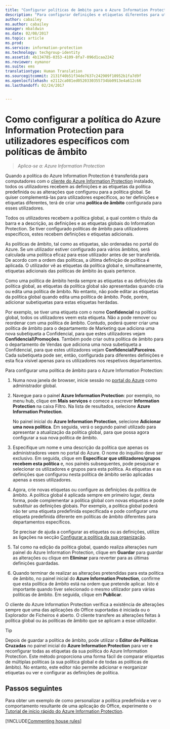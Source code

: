 ```yaml
---
title: "Configurar políticas de âmbito para o Azure Information Protection"
description: "Para configurar definições e etiquetas diferentes para utilizadores específicos, deve configurar uma política de âmbito para o Azure Information Protection."
author: cabailey
ms.author: cabailey
manager: mbaldwin
ms.date: 02/08/2017
ms.topic: article
ms.prod: 
ms.service: information-protection
ms.technology: techgroup-identity
ms.assetid: 4b134785-0353-4109-8fa7-096d1caa2242
ms.reviewer: eymanor
ms.suite: ems
translationtype: Human Translation
ms.sourcegitcommit: 2131f40b51f34de7637c242909f10952b1fa7d9f
ms.openlocfilehash: e2112ca081ed0520330355734bb0913e4a612c66
ms.lasthandoff: 02/24/2017


---
```


# <a name="how-to-configure-the-azure-information-protection-policy-for-specific-users-by-using-scoped-policies"></a>Como configurar a política do Azure Information Protection para utilizadores específicos com políticas de âmbito

>*Aplica-se a: Azure Information Protection*

Quando a política do Azure Information Protection é transferida para computadores com o [cliente do Azure Information Protection](https://www.microsoft.com/en-us/download/details.aspx?id=53018) instalado, todos os utilizadores recebem as definições e as etiquetas da política predefinida ou as alterações que configurou para a política global. Se quiser complementá-las para utilizadores específicos, ao ter definições e etiquetas diferentes, terá de criar uma **política de âmbito** configurada para esses utilizadores.

Todos os utilizadores recebem a política global, a qual contém o título da barra e a descrição, as definições e as etiquetas globais do Information Protection. Se tiver configurado políticas de âmbito para utilizadores específicos, estes recebem definições e etiquetas adicionais. 

As políticas de âmbito, tal como as etiquetas, são ordenadas no portal do Azure. Se um utilizador estiver configurado para vários âmbitos, será calculada uma política eficaz para esse utilizador antes de ser transferida. De acordo com a ordem das políticas, a última definição de política é aplicada. O utilizador vê as etiquetas da política global e, simultaneamente, etiquetas adicionais das políticas de âmbito às quais pertence. 

Como uma política de âmbito herda sempre as etiquetas e as definições da política global, as etiquetas da política global são apresentadas quando cria ou edita uma política de âmbito. No entanto, não pode editar as etiquetas da política global quando edita uma política de âmbito. Pode, porém, adicionar subetiquetas para estas etiquetas herdadas.

Por exemplo, se tiver uma etiqueta com o nome **Confidencial** na política global, todos os utilizadores veem esta etiqueta. Não a pode remover ou reordenar com uma política de âmbito. Contudo, poderá querer criar uma política de âmbito para o departamento de Marketing que adiciona uma nova subetiqueta a Confidencial, para que estes utilizadores vejam **Confidencial\Promoções**. Também pode criar outra política de âmbito para o departamento de Vendas que adiciona uma nova subetiqueta a Confidencial, para que estes utilizadores vejam **Confidencial\Parceiros**. Cada subetiqueta pode ser, então, configurada para diferentes definições e esta fica visível apenas para os utilizadores nos respetivos departamentos.


Para configurar uma política de âmbito para o Azure Information Protection:

1. Numa nova janela de browser, inicie sessão no [portal do Azure](https://portal.azure.com) como administrador global.

2. Navegue para o painel **Azure Information Protection**: por exemplo, no menu hub, clique em **Mais serviços** e comece a escrever **Information Protection** na caixa Filtro. Na lista de resultados, selecione **Azure Information Protection**. 

    No painel inicial do **Azure Information Protection**, selecione **Adicionar uma nova política**. Em seguida, verá o segundo painel utilizado para apresentar a atualização da política global, para que possa agora configurar a sua nova política de âmbito.

3. Especifique um nome e uma descrição da política que apenas os administradores veem no portal do Azure. O nome do inquilino deve ser exclusivo. Em seguida, clique em **Especificar que utilizadores/grupos recebem esta política** e, nos painéis subsequentes, pode pesquisar e selecionar os utilizadores e grupos para esta política. As etiquetas e as definições que configurou nesta política de âmbito serão aplicadas apenas a esses utilizadores. 

4. Agora, crie novas etiquetas ou configure as definições da política de âmbito. A política global é aplicada sempre em primeiro lugar, desta forma, pode complementar a política global com novas etiquetas e pode substituir as definições globais. Por exemplo, a política global poderá não ter uma etiqueta predefinida especificada e pode configurar uma etiqueta predefinida diferente em políticas de âmbito diferentes para departamentos específicos.

    Se precisar de ajuda a configurar as etiquetas ou as definições, utilize as ligações na secção [Configurar a política da sua organização](configure-policy.md#configuring-your-organizations-policy).

5. Tal como na edição da política global, quando realiza alterações num painel do Azure Information Protection, clique em **Guardar** para guardar as alterações ou clique em **Eliminar** para reverter para as últimas definições guardadas. 

6. Quando terminar de realizar as alterações pretendidas para esta política de âmbito, no painel inicial do **Azure Information Protection**, confirme que esta política de âmbito está na ordem que pretende aplicar. Isto é importante quando tiver selecionado o mesmo utilizador para várias políticas de âmbito. Em seguida, clique em **Publicar**. 

O cliente do Azure Information Protection verifica a existência de alterações sempre que uma das aplicações do Office suportadas é iniciada ou o Explorador de Ficheiros é aberto. O cliente transfere as alterações feitas à política global ou às políticas de âmbito que se aplicam a esse utilizador.

> [!TIP]
> Depois de guardar a política de âmbito, pode utilizar o **Editor de Políticas Cruzadas** no painel inicial do **Azure Information Protection** para ver e reconfigurar todas as etiquetas da sua política do Azure Information Protection. Este método proporciona uma forma fácil de comparar etiquetas de múltiplas políticas (a sua política global e de todas as políticas de âmbito). No entanto, este editor não permite adicionar e reorganizar etiquetas ou ver e configurar as definições de política.

## <a name="next-steps"></a>Passos seguintes

Para obter um exemplo de como personalizar a política predefinida e ver o comportamento resultante de uma aplicação do Office, experimente o [Tutorial de início rápido do Azure Information Protection](../get-started/infoprotect-quick-start-tutorial.md).

[!INCLUDE[Commenting house rules](../includes/houserules.md)]

